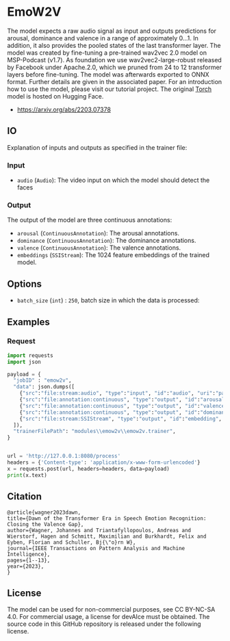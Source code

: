# EmoW2V
The model expects a raw audio signal as input and outputs predictions for arousal, dominance and valence in a range of approximately 0...1. In addition, it also provides the pooled states of the last transformer layer.
The model was created by fine-tuning a pre-trained wav2vec 2.0 model on MSP-Podcast (v1.7). As foundation we use wav2vec2-large-robust released by Facebook under Apache.2.0, which we pruned from 24 to 12 transformer layers before fine-tuning. The model was afterwards exported to ONNX format. Further details are given in the associated paper. For an introduction how to use the model, please visit our tutorial project.
The original [Torch](https://pytorch.org/docs/stable/torch.html) model is hosted on Hugging Face.
 * https://arxiv.org/abs/2203.07378

## IO
Explanation of inputs and outputs as specified in the trainer file:

### Input
- `audio` (`Audio`): The video input on which the model should detect the faces

### Output
The output of the model are three continuous annotations:
- `arousal` (`ContinuousAnnotation`): The arousal annotations.
- `dominance` (`ContinuousAnnotation`): The dominance annotations.
- `valence` (`ContinuousAnnotation`): The valence annotations.
- `embeddings` (`SSIStream`): The 1024 feature embeddings of the trained model.

## Options
- `batch_size` (`int`) : `250`, batch size in which the data is processed:


## Examples

### Request

```python
import requests
import json

payload = {
  "jobID" : "emow2v",
  "data": json.dumps([
    {"src":"file:stream:audio", "type":"input", "id":"audio", "uri":"path/to/my/file.wav"},
    {"src":"file:annotation:continuous", "type":"output", "id":"arousal",  "uri":"path/to/my/arousal.annotation"},
    {"src":"file:annotation:continuous", "type":"output", "id":"valence",  "uri":"path/to/my/valence.annotation"},
    {"src":"file:annotation:continuous", "type":"output", "id":"dominance",  "uri":"path/to/my/dominance.annotation"},
    {"src":"file:stream:SSIStream", "type":"output", "id":"embedding",  "uri":"path/to/my/embeddings.stream"}
  ]),
  "trainerFilePath": "modules\\emow2v\\emow2v.trainer",
}


url = 'http://127.0.0.1:8080/process'
headers = {'Content-type': 'application/x-www-form-urlencoded'}
x = requests.post(url, headers=headers, data=payload)
print(x.text)

```

## Citation

```
@article{wagner2023dawn,
title={Dawn of the Transformer Era in Speech Emotion Recognition: Closing the Valence Gap},
author={Wagner, Johannes and Triantafyllopoulos, Andreas and Wierstorf, Hagen and Schmitt, Maximilian and Burkhardt, Felix and Eyben, Florian and Schuller, Bj{\"o}rn W},
journal={IEEE Transactions on Pattern Analysis and Machine Intelligence},
pages={1--13},
year={2023},
}
```

## License
The model can be used for non-commercial purposes, see CC BY-NC-SA 4.0. For commercial usage, a license for devAIce must be obtained. The source code in this GitHub repository is released under the following license.